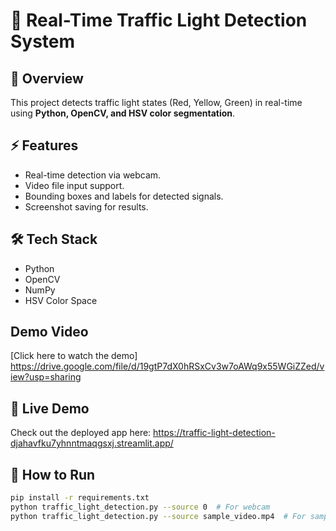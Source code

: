# 🚦 Real-Time Traffic Light Detection System

## 📌 Overview
This project detects traffic light states (Red, Yellow, Green) in real-time using **Python, OpenCV, and HSV color segmentation**.

## ⚡ Features
- Real-time detection via webcam.
- Video file input support.
- Bounding boxes and labels for detected signals.
- Screenshot saving for results.

## 🛠️ Tech Stack
- Python
- OpenCV
- NumPy
- HSV Color Space

## Demo Video  
[Click here to watch the demo]
  https://drive.google.com/file/d/19gtP7dX0hRSxCv3w7oAWq9x55WGiZZed/view?usp=sharing

## 🚀 Live Demo
Check out the deployed app here: 
 https://traffic-light-detection-djahavfku7yhnntmaqgsxj.streamlit.app/

## 🚀 How to Run
```bash
pip install -r requirements.txt
python traffic_light_detection.py --source 0  # For webcam
python traffic_light_detection.py --source sample_video.mp4  # For sample video
